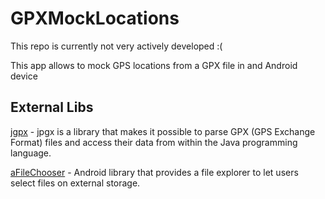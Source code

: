 GPXMockLocations
================

This repo is currently not very actively developed :(

This app allows to mock GPS locations from a GPX file in and Android device


External Libs
----------------
[jgpx](https://code.google.com/p/jgpx/) - jpgx is a library that makes it possible to parse GPX (GPS Exchange Format) files and access their data from within the Java programming language.

[aFileChooser](https://github.com/iPaulPro/aFileChooser) - Android library that provides a file explorer to let users select files on external storage.
